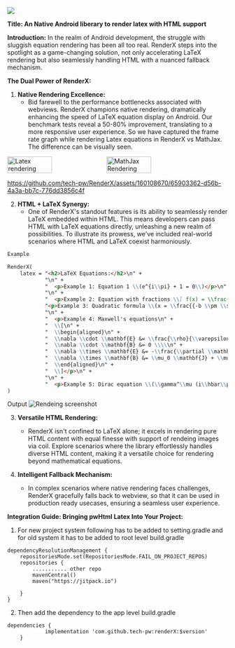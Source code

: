 [![](https://jitpack.io/v/tech-pw/renderX.svg)](https://jitpack.io/#tech-pw/renderX)

**Title: An Native Android liberary to render latex with HTML support**

**Introduction:**
In the realm of Android development, the struggle with sluggish equation rendering has been all too real. RenderX steps into the spotlight as a game-changing solution, not only accelerating LaTeX rendering but also seamlessly handling HTML with a nuanced fallback mechanism. 

**The Dual Power of RenderX:**

1. **Native Rendering Excellence:**
    - Bid farewell to the performance bottlenecks associated with webviews. RenderX champions native rendering, dramatically enhancing the speed of LaTeX equation display on Android. Our benchmark tests reveal a 50-80% improvement, translating to a more responsive user experience.
    So we have captured the frame rate graph while rendering Latex equations in RenderX vs MathJax. The difference can be visually seen.
    
<div style="display: flex;">
    <img src="https://raw.githubusercontent.com/tech-pw/RenderX/aaa31df197a3320aea3a868b97d79b88038b3f5b/screenshots/Screenshot%202024-02-16%20at%203.34.50%20PM.png" alt="Latex rendering" style="width: 45%;">
    <img src="https://raw.githubusercontent.com/tech-pw/RenderX/aaa31df197a3320aea3a868b97d79b88038b3f5b/screenshots/Screenshot%202024-02-16%20at%203.35.03%20PM.png" alt="MathJax Rendering" style="width: 45%;">
</div>

https://github.com/tech-pw/RenderX/assets/160108670/65903362-d56b-4a3a-bb7c-776dd3856c4f


2. **HTML + LaTeX Synergy:**
    - One of RenderX's standout features is its ability to seamlessly render LaTeX embedded within HTML. This means developers can pass HTML with LaTeX equations directly, unleashing a new realm of possibilities. To illustrate its prowess, we've included real-world scenarios where HTML and LaTeX coexist harmoniously.

```markdown
Example 

RenderX(
    latex = "<h2>LaTeX Equations:</h2>\n" +
            "\n" +
            "  <p>Example 1: Equation 1 \\(e^{i\\pi} + 1 = 0\\)</p>\n" +
            "\n" +
            "  <p>Example 2: Equation with fractions \\[ f(x) = \\frac{1}{2\\pi i} \\oint_C \\frac{f(z)}{z-z_0} \\, dz \\]</p>\n" +
            "<p>Example 3: Quadratic formula \\(x = \\frac{{-b \\pm \\sqrt{{b^2 - 4ac}}}}{{2a}}\\)</p>\n" +
            "\n" +
            "  <p>Example 4: Maxwell's equations\n" +
            "  \\[\n" +
            "  \\begin{aligned}\n" +
            "  \\nabla \\cdot \\mathbf{E} &= \\frac{\\rho}{\\varepsilon_0} \\\\\n" +
            "  \\nabla \\cdot \\mathbf{B} &= 0 \\\\\n" +
            "  \\nabla \\times \\mathbf{E} &= -\\frac{\\partial \\mathbf{B}}{\\partial t} \\\\\n" +
            "  \\nabla \\times \\mathbf{B} &= \\mu_0 \\mathbf{J} + \\mu_0\\varepsilon_0 \\frac{\\partial \\mathbf{E}}{\\partial t}\n" +
            "  \\end{aligned}\n" +
            "  \\]</p>\n" +
            "\n" +
            "  <p>Example 5: Dirac equation \\(\\gamma^\\mu (i\\hbar\\partial_\\mu - e A_\\mu) \\psi - m c \\psi = 0\\)</p>\n"
)
```
Output 
![Rendeing screenshot](https://raw.githubusercontent.com/tech-pw/RenderX/bfb85a776e0a7d2e9a39f5e87666b7246e2fce5e/screenshots/Screenshot%202024-02-16%20at%204.39.23%20PM.png)

3. **Versatile HTML Rendering:**
    - RenderX isn't confined to LaTeX alone; it excels in rendering pure HTML content with equal finesse with support of rendeing images via coil. Explore scenarios where the library effortlessly handles diverse HTML content, making it a versatile choice for rendering beyond mathematical equations.

4. **Intelligent Fallback Mechanism:**
    - In complex scenarios where native rendering faces challenges, RenderX gracefully falls back to webview, so that it can be used in production ready usecases, ensuring a seamless user experience. 

**Integration Guide: Bringing pwHtml Latex Into Your Project:**
1) For new project system following has to be added to setting.gradle and for old system it has to be added to root level build.gradle

```
dependencyResolutionManagement {
    repositoriesMode.set(RepositoriesMode.FAIL_ON_PROJECT_REPOS)
    repositories {
        ........... other repo
        mavenCentral()
        maven("https://jitpack.io")

    }
}
```

2) Then add the dependency to the app level build.gradle

```	
dependencies {
	        implementation 'com.github.tech-pw:renderX:$version'
	}

```



